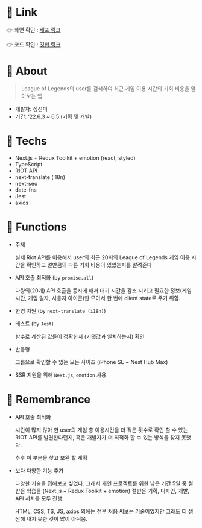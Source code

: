 # 📌 Link
👉 화면 확인 : [배포 링크](https://while-you-were-playing-lol.netlify.app)

👉 코드 확인 : [깃헙 링크](https://github.com/katej927/while-you-were-playing-lol)


# 📌 About
> League of Legends의 user를 검색하여 최근 게임 이용 시간의 기회 비용을 알아보는 앱
> 

- 개발자: 정선미
- 기간: ‘22.6.3 ~ 6.5 (기획 및 개발)

# 📌 Techs
- Next.js + Redux Toolkit + emotion (react, styled)
- TypeScript
- RIOT API
- next-translate (i18n)
- next-seo
- date-fns
- Jest
- axios

# 📌 Functions
- 주제

    실제 Riot API를 이용해서 user의 최근 20회의 League of Legends 게임 이용 시간을 확인하고 얼만큼의 다른 기회 비용이 있었는지를 알려준다
    
- API 호출 최적화 (by `promise.all`)
    
    다량의(20개) API 호출을 동시에 해서 대기 시간을 감소 시키고 필요한 정보(게임 시간, 게임 일자, 사용자 아이콘)만 모아서 한 번에 client state로 주기 위함.
    
- 한영 지원 (by `next-translate (i18n)`)
- 테스트 (by `Jest`)
    
    함수로 계산된 값들이 정확한지 (기댓값과 일치하는지) 확인
    
- 반응형
    
    크롬으로 확인할 수 있는 모든 사이즈 (iPhone SE ~ Nest Hub Max)
    
- SSR 지원을 위해 `Next.js`, `emotion` 사용

# 📌 Remembrance
- API 호출 최적화

    시간이 많지 않아 한 user의 게임 총 이용시간을 더 적은 횟수로 확인 할 수 있는 RIOT API를 발견한다던지, 혹은 개발자가 더 최적화 할 수 있는 방식을 찾지 못했다.
    
    추후 이 부분을 찾고 보완 할 계획
    
- 보다 다양한 기능 추가
    
    다양한 기술을 접해보고 싶었다. 그래서 개인 프로젝트를 위한 남은 기간 5일 중 절반은 학습을 (Next.js + Redux Toolkit + emotion) 절반은 기획, 디자인, 개발, API 서치를 모두 진행.
    
    HTML, CSS, TS, JS, axios 외에는 전부 처음 써보는 기술이었지만 그래도 더 생산해 내지 못한 것이 많이 아쉬움.
